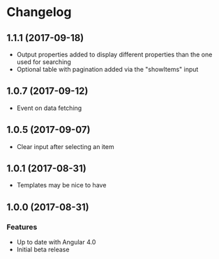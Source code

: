 # Changelog

## 1.1.1 (2017-09-18)
- Output properties added to display different properties than the one used for searching
- Optional table with pagination added via the "showItems" input

## 1.0.7 (2017-09-12)
- Event on data fetching

## 1.0.5 (2017-09-07)
- Clear input after selecting an item

## 1.0.1 (2017-08-31)
- Templates may be nice to have 

## 1.0.0 (2017-08-31)

### Features
- Up to date with Angular 4.0
- Initial beta release